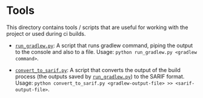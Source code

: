 # Tools

This directory contains tools / scripts that are useful for working with the project or used during ci builds.

- [`run_gradlew.py`](run_gradlew.py): A script that runs gradlew command, piping the output 
  to the console and also to a file. Usage: `python run_gradlew.py <gradlew command>`.

- [`convert_to_sarif.py`](convert_to_sarif.py): A script that converts the output of the build process (the outputs 
  saved by [`run_gradlew.py`](run_gradlew.py)) to the SARIF format. Usage: 
  `python convert_to_sarif.py <gradlew-output-file> >> <sarif-output-file>`.
